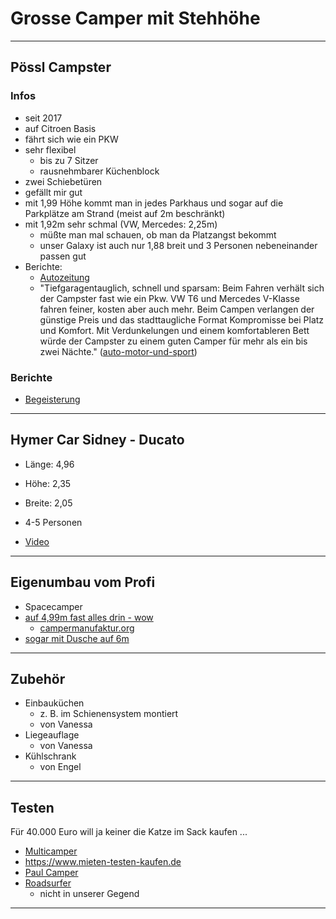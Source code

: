 # Grosse Camper mit Stehhöhe

---

## Pössl Campster

### Infos

* seit 2017
* auf Citroen Basis
* fährt sich wie ein PKW
* sehr flexibel
  * bis zu 7 Sitzer
  * rausnehmbarer Küchenblock
* zwei Schiebetüren
* gefällt mir gut
* mit 1,99 Höhe kommt man in jedes Parkhaus und sogar auf die Parkplätze am Strand (meist auf 2m beschränkt)
* mit 1,92m sehr schmal (VW, Mercedes: 2,25m)
  * müßte man mal schauen, ob man da Platzangst bekommt
  * unser Galaxy ist auch nur 1,88 breit und 3 Personen nebeneinander passen gut
* Berichte:
  * [Autozeitung](https://www.autozeitung.de/neuer-poessl-campster-blue-hdi-193748.html)
  * "Tiefgaragentauglich, schnell und sparsam: Beim Fahren verhält sich der Campster fast wie ein Pkw. VW T6 und Mercedes V-Klasse fahren feiner, kosten aber auch mehr. Beim Campen verlangen der günstige Preis und das stadttaugliche Format Kompromisse bei Platz und Komfort. Mit Verdunkelungen und einem komfortableren Bett würde der Campster zu einem guten Camper für mehr als ein bis zwei Nächte." ([auto-motor-und-sport](https://www.auto-motor-und-sport.de/fahrbericht/poesl-campster-2018-fahrbericht-camping-bus-wohnmobil-1/))

### Berichte

* [Begeisterung](https://www.youtube.com/watch?v=kbEUxSYWceo)

---

## Hymer Car Sidney - Ducato

* Länge: 4,96
* Höhe: 2,35
* Breite: 2,05
* 4-5 Personen

* [Video](https://wwww.youtube.com/watch?v=OVQrRGj44gA)

---

## Eigenumbau vom Profi

* Spacecamper
* [auf 4,99m fast alles drin - wow](https://www.youtube.com/watch?v=OXqSc2wwAls)
  * [campermanufaktur.org](https://campermanufaktur.org/)
* [sogar mit Dusche auf 6m](https://www.youtube.com/watch?v=Ee0rr6rrY4E)

---

## Zubehör

* Einbauküchen
  * z. B. im Schienensystem montiert
  * von Vanessa
* Liegeauflage
  * von Vanessa
* Kühlschrank
  * von Engel

---

## Testen

Für 40.000 Euro will ja keiner die Katze im Sack kaufen ...

* [Multicamper](https://multicamper.com/)
* https://www.mieten-testen-kaufen.de
* [Paul Camper](https://paulcamper.de/)
* [Roadsurfer](https://roadsurfer.com/de/)
  * nicht in unserer Gegend

---
